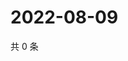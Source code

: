 # 2022-08-09

共 0 条

<!-- BEGIN WEIBO -->
<!-- 最后更新时间 Tue Aug 09 2022 04:18:05 GMT+0800 (China Standard Time) -->

<!-- END WEIBO -->
